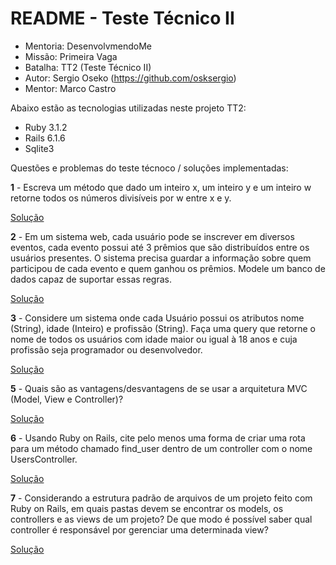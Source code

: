 # README - Teste Técnico II
- Mentoria: DesenvolvmendoMe
- Missão: Primeira Vaga
- Batalha: TT2 (Teste Técnico II)
- Autor: Sergio Oseko (https://github.com/osksergio)
- Mentor: Marco Castro

Abaixo estão as tecnologias utilizadas neste projeto TT2:

* Ruby 3.1.2
* Rails 6.1.6
* Sqlite3

Questões e problemas do teste técnoco / soluções implementadas:

**1** - Escreva um método que dado um inteiro x, um inteiro y e um inteiro w retorne todos os números divisíveis por w entre x e y.

[Solução]( https://github.com/osksergio/tt2_desenvolvendo-me/issues/2#issue-1393370551 )


**2** - Em um sistema web, cada usuário pode se inscrever em diversos eventos, cada evento possui até 3 prêmios que são distribuídos entre os usuários presentes. O sistema precisa guardar a informação sobre quem participou de cada evento e quem ganhou os prêmios. Modele um banco de dados capaz de suportar essas regras.

[Solução]( )

**3** - Considere um sistema onde cada Usuário possui os atributos nome (String), idade (Inteiro) e profissão (String). Faça uma query que retorne o nome de todos os usuários com idade maior ou igual à 18 anos e cuja profissão seja programador ou desenvolvedor.

[Solução]( )

**5** - Quais são as vantagens/desvantagens de se usar a arquitetura MVC (Model, View e Controller)?

[Solução]( )

**6** - Usando Ruby on Rails, cite pelo menos uma forma de criar uma rota para um método chamado find_user dentro de um controller com o nome UsersController.

[Solução]( )

**7** - Considerando a estrutura padrão de arquivos de um projeto feito com Ruby on Rails, em quais pastas devem se encontrar os models, os controllers e as views de um projeto? De que modo é possível saber qual controller é responsável por gerenciar uma determinada view?

[Solução]( )